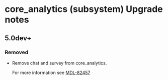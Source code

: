 # core_analytics (subsystem) Upgrade notes

## 5.0dev+

### Removed

- Remove chat and survey from core_analytics.

  For more information see [MDL-82457](https://tracker.moodle.org/browse/MDL-82457)
